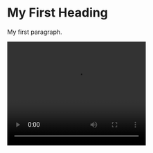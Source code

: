 <html>
<head>
<title>Test</title>
</head>
<body>

<h1>My First Heading</h1>
<p>My first paragraph.</p>

<video width="320" height="240" controls>
  <source src="https://raw.githubusercontent.com/FLORIDAMAN349/floridaman349.github.io/refs/heads/main/RPReplay_Final1715349548.mov">
</video>

</body>
</html>
